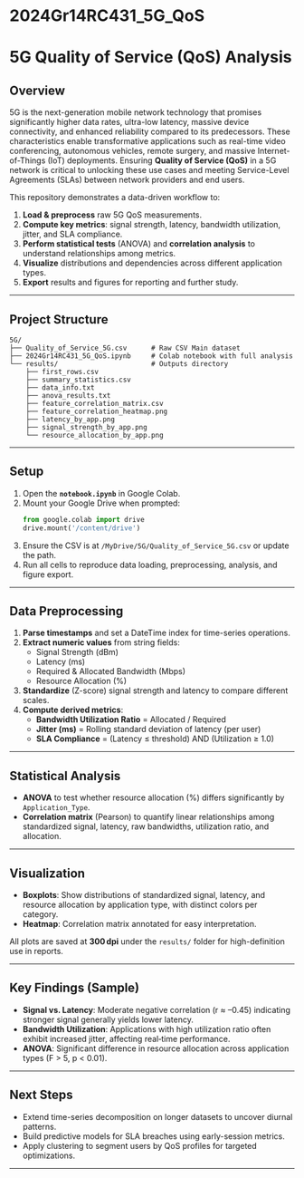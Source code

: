 # 2024Gr14RC431_5G_QoS

# 5G Quality of Service (QoS) Analysis

## Overview
5G is the next-generation mobile network technology that promises significantly higher data rates, ultra-low latency, massive device connectivity, and enhanced reliability compared to its predecessors. These characteristics enable transformative applications such as real-time video conferencing, autonomous vehicles, remote surgery, and massive Internet-of-Things (IoT) deployments. Ensuring **Quality of Service (QoS)** in a 5G network is critical to unlocking these use cases and meeting Service-Level Agreements (SLAs) between network providers and end users.

This repository demonstrates a data-driven workflow to:
1. **Load & preprocess** raw 5G QoS measurements.
2. **Compute key metrics**: signal strength, latency, bandwidth utilization, jitter, and SLA compliance.
3. **Perform statistical tests** (ANOVA) and **correlation analysis** to understand relationships among metrics.
4. **Visualize** distributions and dependencies across different application types.
5. **Export** results and figures for reporting and further study.

---

## Project Structure
```
5G/
├── Quality_of_Service_5G.csv      # Raw CSV Main dataset
├── 2024Gr14RC431_5G_QoS.ipynb     # Colab notebook with full analysis
└── results/                       # Outputs directory
    ├── first_rows.csv
    ├── summary_statistics.csv
    ├── data_info.txt
    ├── anova_results.txt
    ├── feature_correlation_matrix.csv
    ├── feature_correlation_heatmap.png
    ├── latency_by_app.png
    ├── signal_strength_by_app.png
    └── resource_allocation_by_app.png
```

---

## Setup
1. Open the **`notebook.ipynb`** in Google Colab.
2. Mount your Google Drive when prompted:
   ```python
   from google.colab import drive
   drive.mount('/content/drive')
   ```
3. Ensure the CSV is at `/MyDrive/5G/Quality_of_Service_5G.csv` or update the path.
4. Run all cells to reproduce data loading, preprocessing, analysis, and figure export.

---

## Data Preprocessing
1. **Parse timestamps** and set a DateTime index for time-series operations.
2. **Extract numeric values** from string fields:
   - Signal Strength (dBm)
   - Latency (ms)
   - Required & Allocated Bandwidth (Mbps)
   - Resource Allocation (%)
3. **Standardize** (Z-score) signal strength and latency to compare different scales.
4. **Compute derived metrics**:
   - **Bandwidth Utilization Ratio** = Allocated / Required
   - **Jitter (ms)** = Rolling standard deviation of latency (per user)
   - **SLA Compliance** = (Latency ≤ threshold) AND (Utilization ≥ 1.0)

---

## Statistical Analysis
- **ANOVA** to test whether resource allocation (%) differs significantly by `Application_Type`.
- **Correlation matrix** (Pearson) to quantify linear relationships among standardized signal, latency, raw bandwidths, utilization ratio, and allocation.

---

## Visualization
- **Boxplots**: Show distributions of standardized signal, latency, and resource allocation by application type, with distinct colors per category.
- **Heatmap**: Correlation matrix annotated for easy interpretation.

All plots are saved at **300 dpi** under the `results/` folder for high-definition use in reports.

---

## Key Findings (Sample)
- **Signal vs. Latency**: Moderate negative correlation (r ≈ –0.45) indicating stronger signal generally yields lower latency.
- **Bandwidth Utilization**: Applications with high utilization ratio often exhibit increased jitter, affecting real‑time performance.
- **ANOVA**: Significant difference in resource allocation across application types (F > 5, p < 0.01).

---

## Next Steps
- Extend time-series decomposition on longer datasets to uncover diurnal patterns.
- Build predictive models for SLA breaches using early-session metrics.
- Apply clustering to segment users by QoS profiles for targeted optimizations.

---
